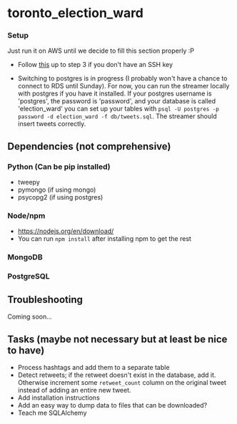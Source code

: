 # toronto_election_ward

### Setup

Just run it on AWS until we decide to fill this section properly :P

* Follow [this](https://help.github.com/articles/connecting-to-github-with-ssh/)
up to step 3 if you don't have an SSH key 

* Switching to postgres is in progress (I probably won't have a chance to connect to RDS until Sunday). For now, you can run the streamer locally with postgres if you have it installed. If your postgres username is 'postgres', the password is 'password', and your database is called 'election_ward' you can set up your tables with `psql -U postgres -p password -d election_ward -f db/tweets.sql`. The streamer should insert tweets correctly. 

## Dependencies (not comprehensive)

### Python (Can be pip installed)

* tweepy
* pymongo (if using mongo)
* psycopg2 (if using postgres)

### Node/npm

* https://nodejs.org/en/download/
* You can run `npm install` after installing npm to get the rest

### MongoDB

### PostgreSQL

## Troubleshooting
Coming soon...

## Tasks (maybe not necessary but at least be nice to have)

* Process hashtags and add them to a separate table
* Detect retweets; if the retweet doesn't exist in the database, add it. Otherwise increment some `retweet_count` column on the original tweet instead of adding an entire new tweet.
* Add installation instructions
* Add an easy way to dump data to files that can be downloaded?
* Teach me SQLAlchemy

